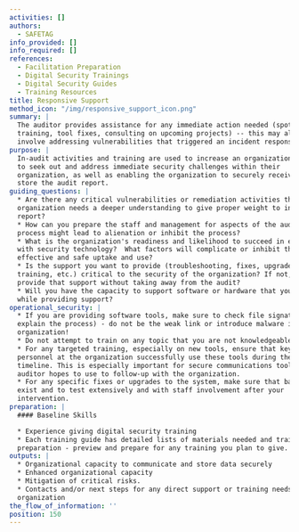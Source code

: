 ```yaml
---
activities: []
authors:
  - SAFETAG
info_provided: []
info_required: []
references:
  - Facilitation Preparation
  - Digital Security Trainings
  - Digital Security Guides
  - Training Resources
title: Responsive Support
method_icon: "/img/responsive_support_icon.png"
summary: |
  The auditor provides assistance for any immediate action needed (spot
  training, tool fixes, consulting on upcoming projects) -- this may also
  involve addressing vulnerabilities that triggered an incident response.
purpose: |
  In-audit activities and training are used to increase an organization's agency
  to seek out and address immediate security challenges within their
  organization, as well as enabling the organization to securely receive and
  store the audit report.
guiding_questions: |
  * Are there any critical vulnerabilities or remediation activities that the
  organization needs a deeper understanding to give proper weight to in the
  report?
  * How can you prepare the staff and management for aspects of the audit
  process might lead to alienation or inhibit the process?
  * What is the organization's readiness and likelihood to succeed in engaging
  with security technology?  What factors will complicate or inhibit the
  effective and safe uptake and use?
  * Is the support you want to provide (troubleshooting, fixes, upgrades,
  training, etc.) critical to the security of the organization? If not, can you
  provide that support without taking away from the audit?
  * Will you have the capacity to support software or hardware that you provided
  while providing support?
operational_security: |
  * If you are providing software tools, make sure to check file signatures (and
  explain the process) - do not be the weak link or introduce malware into the
  organization!
  * Do not attempt to train on any topic that you are not knowledgeable on.
  * For any targeted training, especially on new tools, ensure that key
  personnel at the organization successfully use these tools during the audit
  timeline. This is especially important for secure communications tools the
  auditor hopes to use to follow-up with the organization.
  * For any specific fixes or upgrades to the system, make sure that backups
  exist and to test extensively and with staff involvement after your
  intervention.
preparation: |
  #### Baseline Skills

  * Experience giving digital security training
  * Each training guide has detailed lists of materials needed and trainer
  preparation - preview and prepare for any training you plan to give.
outputs: |
  * Organizational capacity to communicate and store data securely
  * Enhanced organizational capacity
  * Mitigation of critical risks.
  * Contacts and/or next steps for any direct support or training needs of the
  organization
the_flow_of_information: ''
position: 150
---
```


